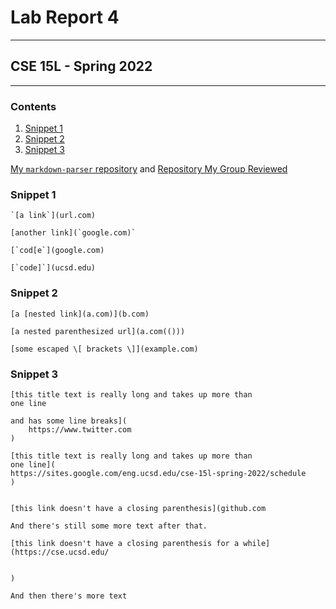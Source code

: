 # Lab Report 4
---
## CSE 15L - Spring 2022
---

### **Contents**

1. [Snippet 1](#snippet-1)
2. [Snippet 2](#snippet-2)
3. [Snippet 3](#snippet-3)

[My `markdown-parser` repository](https://github.com/kaung-min-khant/markdown-parser) and 
[Repository My Group Reviewed](https://github.com/Luke-Sheltraw/markdown-parser/)

### Snippet 1

```
`[a link`](url.com)

[another link](`google.com)`

[`cod[e`](google.com)

[`code]`](ucsd.edu)

```

### Snippet 2

```
[a [nested link](a.com)](b.com)

[a nested parenthesized url](a.com(()))

[some escaped \[ brackets \]](example.com)

```

### Snippet 3

```
[this title text is really long and takes up more than 
one line

and has some line breaks](
    https://www.twitter.com
)

[this title text is really long and takes up more than 
one line](
https://sites.google.com/eng.ucsd.edu/cse-15l-spring-2022/schedule
)


[this link doesn't have a closing parenthesis](github.com

And there's still some more text after that.

[this link doesn't have a closing parenthesis for a while](https://cse.ucsd.edu/


)

And then there's more text
```
